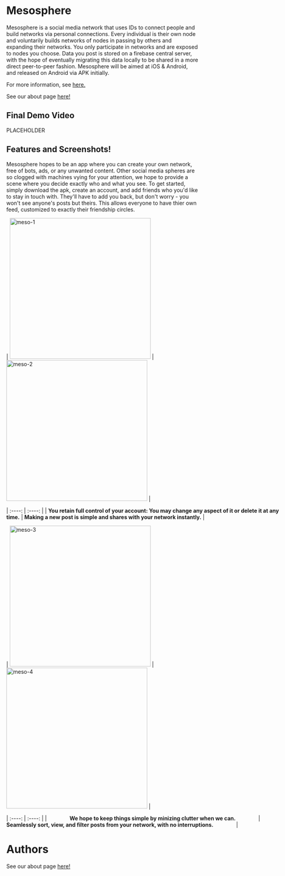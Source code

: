 # Mesosphere

Mesosphere is a social media network that uses IDs to connect people and build networks via personal connections. Every individual is their own node and voluntarily builds networks of nodes in passing by others and expanding their networks. You only participate in networks and are exposed to nodes you choose. Data you post is stored on a firebase central server, with the hope of eventually migrating this data locally to be shared in a more direct peer-to-peer fashion. Mesosphere will be aimed at iOS & Android, and released on Android via APK initially.

For more information, see [here.](https://github.com/SCCapstone/Mesosphere/wiki/Project-Description)

See our about page [here!](about.md)


## Final Demo Video
PLACEHOLDER

## Features and Screenshots!
Mesosphere hopes to be an app where you can create your own network, free of bots, ads, or any unwanted content.  Other social media spheres are so clogged with machines vying for your attention, we hope to provide a scene where you decide exactly who and what you see.  To get started, simply download the apk, create an account, and add friends who you'd like to stay in touch with.  They'll have to add you back, but don't worry - you won't see anyone's posts but theirs.  This allows everyone to have thier own feed, customized to exactly their friendship circles.  
<div float="center" style="width:750px">  
  
| <img width="370" alt="meso-1" src="https://user-images.githubusercontent.com/18597672/164128590-a6397471-90c7-4bfe-aba2-f264df12e815.png"> | <img width="370" alt="meso-2" src="https://user-images.githubusercontent.com/18597672/164128597-3aef81b2-05d1-4c90-8c9f-25fcdaa627e7.png"> |

|    :----:   |    :----:   |
| <b>You retain full control of your account: You may change any aspect of it or delete it at any time.</b> | <b>Making a new post is simple and shares with your network instantly.</b> |
  
| <img width="370" alt="meso-3" src="https://user-images.githubusercontent.com/18597672/164128604-95ab194b-5f34-45a9-9de8-ffbe884315ec.png"> | <img width="370" alt="meso-4" src="https://user-images.githubusercontent.com/18597672/164128615-c51a6f24-964c-42c3-97ef-7af99b604f54.png"> |

|    :----:   |    :----:   |
| <b>    We hope to keep things simple by minizing clutter when we can.    </b> | <b>    Seamlessly sort, view, and filter posts from your network, with no interruptions.    </b> |
  
</div>  
  
# Authors

See our about page [here!](about.md)

